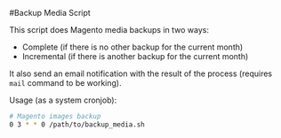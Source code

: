 #Backup Media Script

This script does Magento media backups in two ways:
* Complete (if there is no other backup for the current month)
* Incremental (if there is another backup for the current month)

It also send an email notification with the result of the process (requires `mail` command to be working).

Usage (as a system cronjob):
```sh
# Magento images backup
0 3 * * 0 /path/to/backup_media.sh
```

